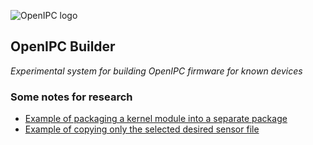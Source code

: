![OpenIPC logo][logo]

## OpenIPC Builder
_Experimental system for building OpenIPC firmware for known devices_


### Some notes for research

- [Example of packaging a kernel module into a separate package](https://github.com/themactep/openipc-firmware/blob/master/general/package/mt7601sta/mt7601sta.mk)
- [Example of copying only the selected desired sensor file](https://github.com/themactep/openipc-firmware/blob/master/general/package/ingenic-osdrv-t21/ingenic-osdrv-t21.mk)


[logo]: https://openipc.org/assets/openipc-logo-black.svg
